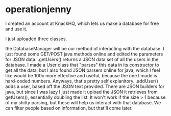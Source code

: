 # operationjenny
I created an account at KnackHQ, which lets us make a database for free and use it.

I just uploaded three classes.

the DatabaseManager will be our method of interacting with the database. I just found some GET/POST java methods online and edited the parameters for JSON data. .getUsers() returns a JSON data set of all the users in the database. I made a User class that "parses" this data in its constructor to get all the data, but I also found JSON parsers online for java, which I feel like would be 100x more effective and useful, because the one I made is hard-coded numbers. Anyways, that's pretty self explanitory. .addUser() adds a user, based off the JSON text provided. There are JSON builders for java, but since I was lazy I just made it upload the JSON it retrieves from getUsers(), essentially doubling the list. It won't work if the size > 1 because of my shitty parsing, but these will help us interact with that database. We can filter people based on information, but that'll come later.
